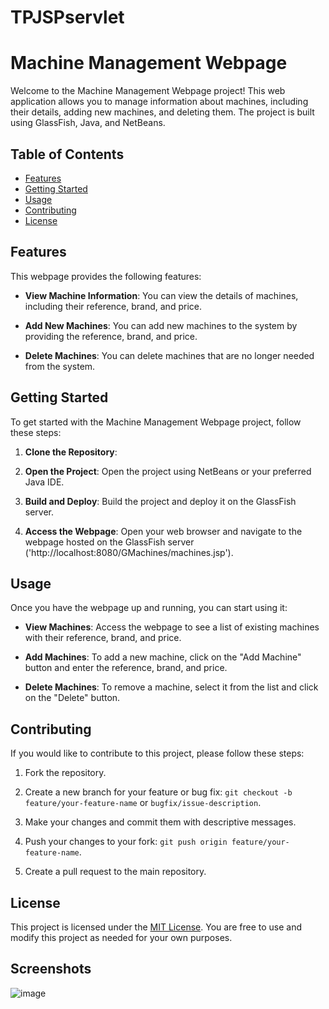 # TPJSPservlet
# Machine Management Webpage

Welcome to the Machine Management Webpage project! This web application allows you to manage information about machines, including their details, adding new machines, and deleting them. The project is built using GlassFish, Java, and NetBeans.

## Table of Contents
- [Features](#features)
- [Getting Started](#getting-started)
- [Usage](#usage)
- [Contributing](#contributing)
- [License](#license)

## Features

This webpage provides the following features:

- **View Machine Information**: You can view the details of machines, including their reference, brand, and price.

- **Add New Machines**: You can add new machines to the system by providing the reference, brand, and price.

- **Delete Machines**: You can delete machines that are no longer needed from the system.

## Getting Started

To get started with the Machine Management Webpage project, follow these steps:

1. **Clone the Repository**:

2. **Open the Project**:
Open the project using NetBeans or your preferred Java IDE.

3. **Build and Deploy**:
Build the project and deploy it on the GlassFish server.

4. **Access the Webpage**:
Open your web browser and navigate to the webpage hosted on the GlassFish server ('http://localhost:8080/GMachines/machines.jsp').

## Usage

Once you have the webpage up and running, you can start using it:

- **View Machines**: Access the webpage to see a list of existing machines with their reference, brand, and price.

- **Add Machines**: To add a new machine, click on the "Add Machine" button and enter the reference, brand, and price.

- **Delete Machines**: To remove a machine, select it from the list and click on the "Delete" button.

## Contributing

If you would like to contribute to this project, please follow these steps:

1. Fork the repository.

2. Create a new branch for your feature or bug fix: `git checkout -b feature/your-feature-name` or `bugfix/issue-description`.

3. Make your changes and commit them with descriptive messages.

4. Push your changes to your fork: `git push origin feature/your-feature-name`.

5. Create a pull request to the main repository.

## License

This project is licensed under the [MIT License](LICENSE). You are free to use and modify this project as needed for your own purposes.
## Screenshots
![image](https://github.com/BAJEDDI/TPJSPservlet/assets/147507670/843db7c3-0fac-46d3-83c7-3ed6515eceda)
